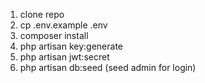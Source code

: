 
1. clone repo
2. cp .env.example .env
3. composer install
4. php artisan key:generate
5. php artisan jwt:secret
6. php artisan db:seed (seed admin for login)